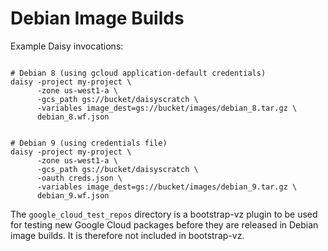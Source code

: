 # Debian Image Builds
Example Daisy invocations:
```shell

# Debian 8 (using gcloud application-default credentials)
daisy -project my-project \
      -zone us-west1-a \
      -gcs_path gs://bucket/daisyscratch \
      -variables image_dest=gs://bucket/images/debian_8.tar.gz \
      debian_8.wf.json


# Debian 9 (using credentials file)
daisy -project my-project \
      -zone us-west1-a \
      -gcs_path gs://bucket/daisyscratch \
      -oauth creds.json \
      -variables image_dest=gs://bucket/images/debian_9.tar.gz \
      debian_9.wf.json
```

The `google_cloud_test_repos` directory is a bootstrap-vz plugin to be used for
testing new Google Cloud packages before they are released in Debian image
builds. It is therefore not included in bootstrap-vz.
